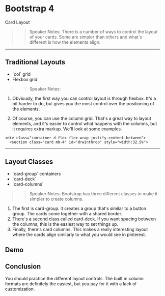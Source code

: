 <!-- .slide: data-state="title" -->
# Bootstrap 4
Card Layout

>> Speaker Notes:
There is a number of ways to control the layout of your cards. Some are simpler than others and what's different is how the elements align.

---

<!-- .slide: data-state="hasicon" -->

## <i class="fa fa-list-alt"></i> Traditional Layouts

<ul>
	<li class="fragment">`col` grid</li>
	<li class="fragment">Flexbox grid</li>
</ul>

>> Speaker Notes:
1. Obviously, the first way you can control layout is through flexbox. It's a bit harder to do, but gives you the most control over the positioning of the elements.

1. Of course, you can use the column grid. That's a great way to layout elements, and it's easier to control what happens with the columns, but it requires extra markup. We'll look at some examples.

```
<div class="container d-flex flex-wrap justify-content-between">
  <section class="card mb-4" id="drwinthrop" style="width:32.5%">
```
---

<!-- .slide: data-state="hasicon" -->

## <i class="fa fa-list-alt"></i> Layout Classes

<ul>
	<li class="fragment">`card-group` containers</li>
	<li class="fragment">`card-deck`</li>
	<li class="fragment">`card-columns`</li>
</ul>

>> Speaker Notes:
Bootstrap has three different classes to make it simpler to create columns.
1. The first is card-group. It creates a group that's similar to a button group. The cards come together with a shared border.
2. There's a second class called card-deck. If you want spacing between the columns, this is the easiest way to set things up.
3. Finally, there's card columns. This makes a really interesting layout where the cards align similarly to what you would see in pinterest.

## Demo

## Conclusion
You should practice the different layout controls. The built in column formats are definitely the easiest, but you pay for it with a lack of customization.